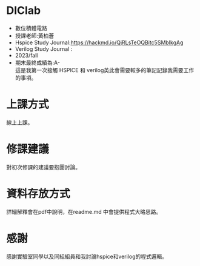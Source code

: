 # DIClab
* 數位積體電路  
* 授課老師:黃柏蒼  
* Hspice Study Journal:https://hackmd.io/QjRLsTeOQBitc5SMbIkgAg  
* Verilog Study Journal :  
* 2023/fall  
* 期末最終成績為:A-  
這是我第一次接觸 HSPICE 和 verilog英此會需要較多的筆記記錄我需要工作的事項。  
# 上課方式  
線上上課。  

# 修課建議  
對初次修課的建議要抱團討論。  

# 資料存放方式
詳細解釋會在pdf中說明，在readme.md 中會提供程式大略思路。  

# 感謝
感謝實驗室同學以及同組組員和我討論hspice和verilog的程式邏輯。  

